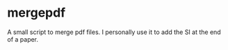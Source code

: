 # mergepdf
A small script to merge pdf files. I personally use it to add the SI at the end of a paper.
